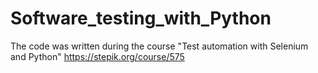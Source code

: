 # Software_testing_with_Python
The code was written during the course
"Test automation with Selenium and Python"
https://stepik.org/course/575
